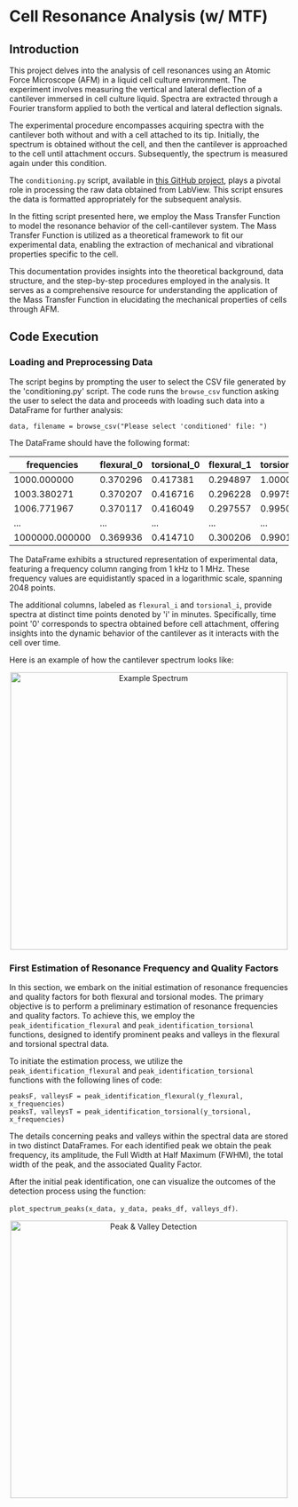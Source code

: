 # Cell Resonance Analysis (w/ MTF)

## Introduction

This project delves into the analysis of cell resonances using an Atomic Force Microscope (AFM) in a liquid cell culture environment. The experiment involves measuring the vertical and lateral deflection of a cantilever immersed in cell culture liquid. Spectra are extracted through a Fourier transform applied to both the vertical and lateral deflection signals.

The experimental procedure encompasses acquiring spectra with the cantilever both without and with a cell attached to its tip. Initially, the spectrum is obtained without the cell, and then the cantilever is approached to the cell until attachment occurs. Subsequently, the spectrum is measured again under this condition.

The `conditioning.py` script, available in [this GitHub project](https://github.com/javier-rueda/Cell-Resonances/tree/main/data_analysis/conditioning), plays a pivotal role in processing the raw data obtained from LabView. This script ensures the data is formatted appropriately for the subsequent analysis.

In the fitting script presented here, we employ the Mass Transfer Function to model the resonance behavior of the cell-cantilever system. The Mass Transfer Function is utilized as a theoretical framework to fit our experimental data, enabling the extraction of mechanical and vibrational properties specific to the cell.

This documentation provides insights into the theoretical background, data structure, and the step-by-step procedures employed in the analysis. It serves as a comprehensive resource for understanding the application of the Mass Transfer Function in elucidating the mechanical properties of cells through AFM.


## Code Execution

### Loading and Preprocessing Data

The script begins by prompting the user to select the CSV file generated by the 'conditioning.py' script. The code runs the `browse_csv` function asking the user to select the data and proceeds with loading such data into a DataFrame for further analysis:

```data, filename = browse_csv("Please select 'conditioned' file: ")```

The DataFrame should have the following format:

| frequencies      | flexural_0 | torsional_0 | flexural_1 | torsional_1 | flexural_2 | ... |
| ---------------- | ---------- | ----------- | ---------- | ----------- | ---------- | --- |
| 1000.000000      | 0.370296   | 0.417381    | 0.294897   | 1.000000    | 0.309055   | ... |
| 1003.380271      | 0.370207   | 0.416716    | 0.296228   | 0.997549    | 0.311315   | ... |
| 1006.771967      | 0.370117   | 0.416049    | 0.297557   | 0.995095    | 0.313564   | ... |
| ...      | ...   | ...    | ...   | ...    | ...   | ... |
| 1000000.000000      | 0.369936   | 0.414710    | 0.300206   | 0.990190    | 0.318002   | ... |

The DataFrame exhibits a structured representation of experimental data, featuring a frequency column ranging from 1 kHz to 1 MHz. These frequency values are equidistantly spaced in a logarithmic scale, spanning 2048 points. 

The additional columns, labeled as `flexural_i` and `torsional_i`, provide spectra at distinct time points denoted by 'i' in minutes. Specifically, time point '0' corresponds to spectra obtained before cell attachment, offering insights into the dynamic behavior of the cantilever as it interacts with the cell over time.

Here is an example of how the cantilever spectrum looks like:
<div style="text-align:center">
  <img src="../../misc/images/example_spectrum.png" alt="Example Spectrum" width="500"/>
</div>


### First Estimation of Resonance Frequency and Quality Factors

In this section, we embark on the initial estimation of resonance frequencies and quality factors for both flexural and torsional modes. 
The primary objective is to perform a preliminary estimation of resonance frequencies and quality factors. 
To achieve this, we employ the `peak_identification_flexural` and `peak_identification_torsional` functions, designed to identify prominent peaks and valleys in the flexural and torsional spectral data.

To initiate the estimation process, we utilize the `peak_identification_flexural` and `peak_identification_torsional` functions with the following lines of code:
```
peaksF, valleysF = peak_identification_flexural(y_flexural, x_frequencies)
peaksT, valleysT = peak_identification_torsional(y_torsional, x_frequencies)
```
The details concerning peaks and valleys within the spectral data are stored in two distinct DataFrames. 
For each identified peak we obtain the peak frequency, its amplitude, the Full Width at Half Maximum (FWHM), the total width of the peak, and the associated Quality Factor.

After the initial peak identification, one can visualize the outcomes of the detection process using the function: 

`plot_spectrum_peaks(x_data, y_data, peaks_df, valleys_df)`.
<div style="text-align:center">
  <img src="../../misc/images/plot_peaks.png" alt="Peak & Valley Detection" width="500"/>
</div>






